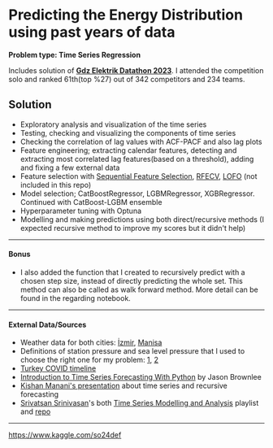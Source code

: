 # Predicting the Energy Distribution using past years of data

__Problem type: Time Series Regression__

Includes solution of [__Gdz Elektrik Datathon 2023__](https://www.kaggle.com/competitions/gdz-elektrik-datathon-2023). I attended the competition solo and ranked 61th(top %27) out of 342 competitors and 234 teams. 

## Solution
* Exploratory analysis and visualization of the time series
* Testing, checking and visualizing the components of time series
* Checking the correlation of lag values with ACF-PACF and also lag plots
* Feature engineering; extracting calendar features, detecting and extracting most correlated lag features(based on a threshold), adding and fixing a few external data
* Feature selection with [Sequential Feature Selection](https://rasbt.github.io/mlxtend/user_guide/feature_selection/SequentialFeatureSelector/), [RFECV](https://scikit-learn.org/stable/modules/generated/sklearn.feature_selection.RFECV.html), [LOFO](https://github.com/aerdem4/lofo-importance) (not included in this repo)
* Model selection; CatBoostRegressor, LGBMRegressor, XGBRegressor. Continued with CatBoost-LGBM ensemble
* Hyperparameter tuning with Optuna
* Modelling and making predictions using both direct/recursive methods (I expected recursive method to improve my scores but it didn't help)

***
#### Bonus

* I also added the function that I created to recursively predict with a chosen step size, instead of directly predicting the whole set. This method can also be called as walk forward method. More detail can be found in the regarding notebook. 
***

#### External Data/Sources

* Weather data for both cities: [İzmir](https://rp5.ru/%C4%B0zmir_kentine_ait_hava_durumu_ar%C5%9Fivi), [Manisa](https://rp5.ru/Manisa_kentine_ait_hava_durumu_ar%C5%9Fivi)
* Definitions of station pressure and sea level pressure that I used to choose the right one for my problem: [1](https://www.weather.gov/bou/pressure_definitions), [2](https://kestrelinstruments.com/blog/barometric-pressure-vs-station-pressure-whats-the-difference/)
*  [Turkey COVID timeline](https://tr.wikipedia.org/wiki/T%C3%BCrkiye%27de_COVID-19_pandemisi_zaman_%C3%A7izelgesi)
* [Introduction to Time Series Forecasting With Python](https://machinelearningmastery.com/introduction-to-time-series-forecasting-with-python/) by Jason Brownlee
* [Kishan Manani's presentation](https://www.youtube.com/watch?v=9QtL7m3YS9I) about time series and recursive forecasting
* [Srivatsan Srinivasan](https://github.com/srivatsan88)'s both [Time Series Modelling and Analysis](https://www.youtube.com/playlist?list=PL3N9eeOlCrP5cK0QRQxeJd6GrQvhAtpBK) playlist and [repo](https://github.com/srivatsan88/End-to-End-Time-Series)
***



https://www.kaggle.com/so24def

